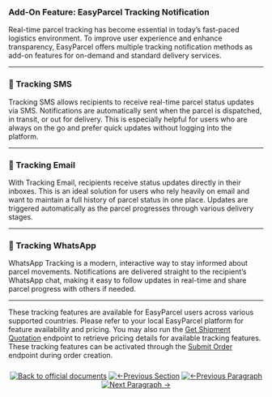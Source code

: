### Add-On Feature: EasyParcel Tracking Notification

Real-time parcel tracking has become essential in today’s fast-paced logistics environment. To improve user experience and enhance transparency, EasyParcel offers multiple tracking notification methods as add-on features for on-demand and standard delivery services.

---

### 📲 Tracking SMS

Tracking SMS allows recipients to receive real-time parcel status updates via SMS. Notifications are automatically sent when the parcel is dispatched, in transit, or out for delivery. This is especially helpful for users who are always on the go and prefer quick updates without logging into the platform.

---

### 📧 Tracking Email

With Tracking Email, recipients receive status updates directly in their inboxes. This is an ideal solution for users who rely heavily on email and want to maintain a full history of parcel status in one place. Updates are triggered automatically as the parcel progresses through various delivery stages.

---

### 💬 Tracking WhatsApp

WhatsApp Tracking is a modern, interactive way to stay informed about parcel movements. Notifications are delivered straight to the recipient’s WhatsApp chat, making it easy to follow updates in real-time and share parcel progress with others if needed.

---

These tracking features are available for EasyParcel users across various supported countries. Please refer to your local EasyParcel platform for feature availability and pricing. You may also run the [Get Shipment Quotation](/5.API%20endpoint/%201.Shipping/1.Get%20Shipment%20Quotation.md) endpoint to retrieve pricing details for available tracking features. These tracking features can be activated through the [Submit Order](/5.API%20endpoint/%201.Shipping/3.Submit%20Orders.md) endpoint during order creation.

<div align="center" style="margin: 1.5rem 0;">

[![Back to official documents](https://img.shields.io/badge/Back_to_official_documents-007ACC?style=flat-square)](../README.md)
[![←Previous Section](https://img.shields.io/badge/Previous_Section_%E2%86%90-FF7733?style=flat-square)](/6.Webhook/1.Guide%20to%20subscribe%20webhook.md)
[![←Previous Paragraph](https://img.shields.io/badge/Previous_Paragraph_%E2%86%90-FF7733?style=flat-square)](/7.References/2.country_code.md)
[![Next Paragraph →](https://img.shields.io/badge/Next_Paragraph_%E2%86%92-00CC88?style=flat-square)](/7.References/4.Coupon%20discount.md)

</div>
